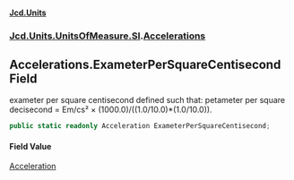 #### [Jcd.Units](index.md 'index')

### [Jcd.Units.UnitsOfMeasure.SI](Jcd.Units.UnitsOfMeasure.SI.md 'Jcd.Units.UnitsOfMeasure.SI').[Accelerations](Accelerations.md 'Jcd.Units.UnitsOfMeasure.SI.Accelerations')

## Accelerations.ExameterPerSquareCentisecond Field

exameter per square centisecond defined such that: petameter per square decisecond = Em/cs² ×
(1000.0)/((1.0/10.0)*(1.0/10.0)).

```csharp
public static readonly Acceleration ExameterPerSquareCentisecond;
```

#### Field Value

[Acceleration](Acceleration.md 'Jcd.Units.UnitTypes.Acceleration')